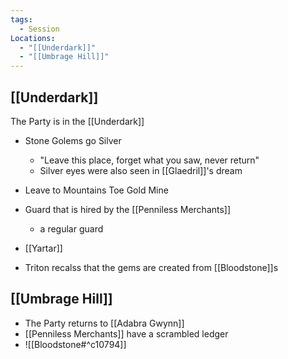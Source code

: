 ```yaml
---
tags:
  - Session
Locations:
  - "[[Underdark]]"
  - "[[Umbrage Hill]]"
---
```

## [[Underdark]]
The Party is in the [[Underdark]]

- Stone Golems go Silver
	- "Leave this place, forget what you saw, never return"
    - Silver eyes were also seen in [[Glaedril]]'s dream 

- Leave to Mountains Toe Gold Mine

- Guard that is hired by the [[Penniless Merchants]] 
	- a regular guard
- [[Yartar]]
- Triton recalss that the gems are created from [[Bloodstone]]s
## [[Umbrage Hill]]
- The Party returns to [[Adabra Gwynn]]
- [[Penniless Merchants]] have a scrambled ledger
- ![[Bloodstone#^c10794]]
